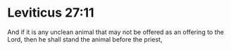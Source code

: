 # Leviticus 27:11

And if it is any unclean animal that may not be offered as an offering to the Lord, then he shall stand the animal before the priest,
